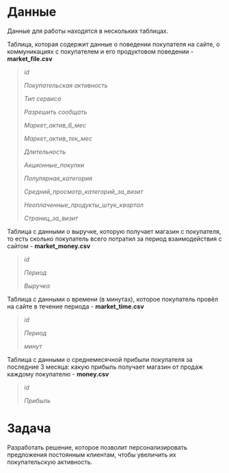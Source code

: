 # Данные

Данные для работы находятся в нескольких таблицах. 

Таблица, которая содержит данные о поведении покупателя на сайте, о коммуникациях с покупателем и его продуктовом поведении - **market_file.csv**

> *id*
> 
> *Покупательская активность*
> 
> *Тип сервиса*
> 
> *Разрешить сообщать*
> 
> *Маркет_актив_6_мес*
> 
> *Маркет_актив_тек_мес*
> 
> *Длительность*
> 
> *Акционные_покупки*
> 
> *Популярная_категория*
> 
> *Средний_просмотр_категорий_за_визит*
> 
> *Неоплаченные_продукты_штук_квартал*
> 
> *Страниц_за_визит* 

Таблица с данными о выручке, которую получает магазин с покупателя, то есть сколько покупатель всего потратил за период взаимодействия с сайтом - **market_money.csv**

> *id*
> 
> *Период*
> 
> *Выручка* 

Таблица с данными о времени (в минутах), которое покупатель провёл на сайте в течение периода - **market_time.csv**

> *id*
> 
> *Период*
> 
> *минут* 

Таблица с данными о среднемесячной прибыли покупателя за последние 3 месяца: какую прибыль получает магазин от продаж каждому покупателю - **money.csv**

> *id*
> 
> *Прибыль* 

# Задача

Разработать решение, которое позволит персонализировать предложения постоянным клиентам, чтобы увеличить их покупательскую активность.
